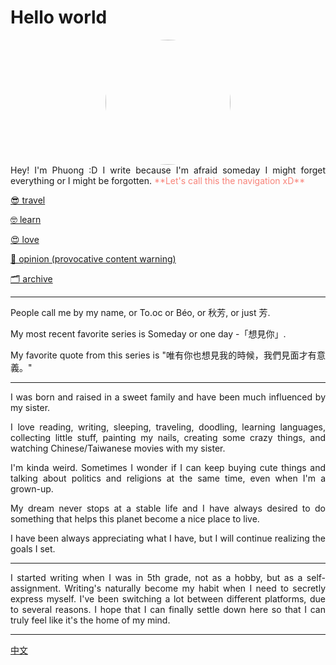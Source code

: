 # Hello world

<div style="text-align:center;width:100%;">
<img src="https://i.imgur.com/zXkIhQe.jpg" width="200" style="border-radius:50%"></div>

<div style="text-align:justify;width:100%;">
Hey!
I'm Phuong :D
I write because I'm afraid someday I might forget everything or I might be forgotten.

<span style="color:#F88379">
**Let's call this the navigation xD**</span>

[😎 travel](https://write.as/phuong/tag:travel) 

[🤓 learn](https://write.as/phuong/tag:learn) 

[😍 love](https://write.as/phuong/tag:love)

[🤔 opinion (provocative content warning)](https://write.as/phuong/tag:opinion)

[🗂 archive](https://write.as/phuong/tag:archive)

---
People call me by my name, or To.oc or Béo, or 秋芳, or just 芳.

My most recent favorite series is Someday or one day -「想見你」.

My favorite quote from this series is "唯有你也想見我的時候，我們見面才有意義。"

---
I was born and raised in a sweet family and have been much influenced by my sister. 

I love reading, writing, sleeping, traveling, doodling, learning languages, collecting little stuff, painting my nails, creating some crazy things, and watching Chinese/Taiwanese movies with my sister.

I'm kinda weird. Sometimes I wonder if I can keep buying cute things and talking about politics and religions at the same time, even when I'm a grown-up.

My dream never stops at a stable life and I have always desired to do something that helps this planet become a nice place to live.

I have been always appreciating what I have, but I will continue realizing the goals I set.

---
I started writing when I was in 5th grade, not as a hobby, but as a self-assignment. Writing's naturally become my habit when I need to secretly express myself. I've been switching a lot between different platforms, due to several reasons. I hope that I can finally settle down here so that I can truly feel like it's the home of my mind.

---
[中文](https://write.as/qiu-fang) 
